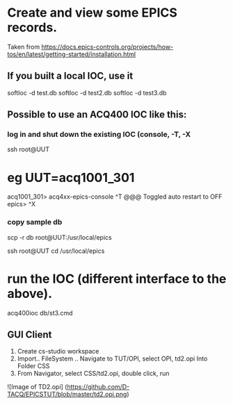 # Create and view some EPICS records.

Taken from 
https://docs.epics-controls.org/projects/how-tos/en/latest/getting-started/installation.html 

## If you built a local IOC, use it
softIoc -d test.db
softIoc -d test2.db
softIoc -d test3.db


## Possible to use an ACQ400 IOC like this:

### log in and shut down the existing IOC (console, <CTRL>-T, <CTRL>-X
ssh root@UUT
# eg UUT=acq1001_301
acq1001_301> acq4xx-epics-console 
^T
@@@ Toggled auto restart to OFF
epics> ^X

### copy sample db
scp -r db root@UUT:/usr/local/epics

ssh root@UUT
cd /usr/local/epics
# run the IOC (different interface to the above).
acq400ioc db/st3.cmd


## GUI Client

1. Create cs-studio workspace
2. Import.. FileSystem .. Navigate to TUT/OPI, select OPI, td2.opi
Into Folder CSS
3. From Navigator, select CSS/td2.opi, double click, run

![Image of TD2.opi]
(https://github.com/D-TACQ/EPICSTUT/blob/master/td2.opi.png)


